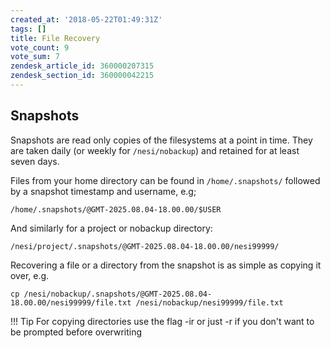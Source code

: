 ```yaml
---
created_at: '2018-05-22T01:49:31Z'
tags: []
title: File Recovery
vote_count: 9
vote_sum: 7
zendesk_article_id: 360000207315
zendesk_section_id: 360000042215
---
```


## Snapshots

Snapshots are read only copies of the filesystems at a point in time. 
They are taken daily (or weekly for `/nesi/nobackup`) and retained for 
at least seven days.  
  
Files from your home directory can be found
in `/home/.snapshots/` followed by a snapshot timestamp and
username, e.g;

``` sl
/home/.snapshots/@GMT-2025.08.04-18.00.00/$USER
```

And similarly for a project or nobackup directory:

``` sl
/nesi/project/.snapshots/@GMT-2025.08.04-18.00.00/nesi99999/
```

Recovering a file or a directory from the snapshot is as simple as
copying it over, e.g.

``` sl
cp /nesi/nobackup/.snapshots/@GMT-2025.08.04-18.00.00/nesi99999/file.txt /nesi/nobackup/nesi99999/file.txt
```


!!! Tip
     For copying directories use the flag -ir or just -r if you don't want to be prompted before overwriting
